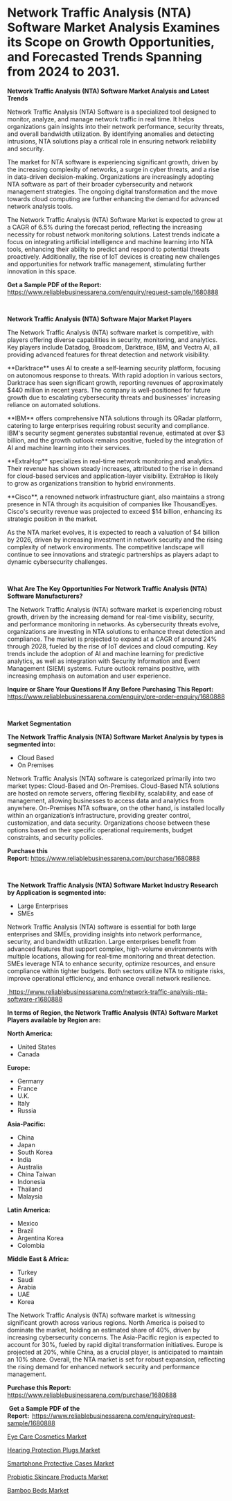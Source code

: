 <p><h1>Network Traffic Analysis (NTA) Software Market Analysis Examines its Scope on Growth Opportunities, and Forecasted Trends Spanning from 2024 to 2031.</h1></p><p><strong>Network Traffic Analysis (NTA) Software Market Analysis and Latest Trends</strong></p>
<p><p>Network Traffic Analysis (NTA) Software is a specialized tool designed to monitor, analyze, and manage network traffic in real time. It helps organizations gain insights into their network performance, security threats, and overall bandwidth utilization. By identifying anomalies and detecting intrusions, NTA solutions play a critical role in ensuring network reliability and security.</p><p>The market for NTA software is experiencing significant growth, driven by the increasing complexity of networks, a surge in cyber threats, and a rise in data-driven decision-making. Organizations are increasingly adopting NTA software as part of their broader cybersecurity and network management strategies. The ongoing digital transformation and the move towards cloud computing are further enhancing the demand for advanced network analysis tools.</p><p>The Network Traffic Analysis (NTA) Software Market is expected to grow at a CAGR of 6.5% during the forecast period, reflecting the increasing necessity for robust network monitoring solutions. Latest trends indicate a focus on integrating artificial intelligence and machine learning into NTA tools, enhancing their ability to predict and respond to potential threats proactively. Additionally, the rise of IoT devices is creating new challenges and opportunities for network traffic management, stimulating further innovation in this space.</p></p>
<p><strong>Get a Sample PDF of the Report:&nbsp;</strong> <a href="https://www.reliablebusinessarena.com/enquiry/request-sample/1680888?utm_campaign=1282&utm_medium=2&utm_source=Github&utm_content=ia&utm_term=04102024&utm_id=network-traffic-analysis-nta-software">https://www.reliablebusinessarena.com/enquiry/request-sample/1680888</a></p>
<p>&nbsp;</p>
<p><strong>Network Traffic Analysis (NTA) Software Major Market Players</strong></p>
<p><p>The Network Traffic Analysis (NTA) software market is competitive, with players offering diverse capabilities in security, monitoring, and analytics. Key players include Datadog, Broadcom, Darktrace, IBM, and Vectra AI, all providing advanced features for threat detection and network visibility.</p><p>**Darktrace** uses AI to create a self-learning security platform, focusing on autonomous response to threats. With rapid adoption in various sectors, Darktrace has seen significant growth, reporting revenues of approximately $440 million in recent years. The company is well-positioned for future growth due to escalating cybersecurity threats and businesses' increasing reliance on automated solutions.</p><p>**IBM** offers comprehensive NTA solutions through its QRadar platform, catering to large enterprises requiring robust security and compliance. IBM's security segment generates substantial revenue, estimated at over $3 billion, and the growth outlook remains positive, fueled by the integration of AI and machine learning into their services.</p><p>**ExtraHop** specializes in real-time network monitoring and analytics. Their revenue has shown steady increases, attributed to the rise in demand for cloud-based services and application-layer visibility. ExtraHop is likely to grow as organizations transition to hybrid environments.</p><p>**Cisco**, a renowned network infrastructure giant, also maintains a strong presence in NTA through its acquisition of companies like ThousandEyes. Cisco's security revenue was projected to exceed $14 billion, enhancing its strategic position in the market.</p><p>As the NTA market evolves, it is expected to reach a valuation of $4 billion by 2026, driven by increasing investment in network security and the rising complexity of network environments. The competitive landscape will continue to see innovations and strategic partnerships as players adapt to dynamic cybersecurity challenges.</p></p>
<p>&nbsp;</p>
<p><strong>What Are The Key Opportunities For Network Traffic Analysis (NTA) Software Manufacturers?</strong></p>
<p><p>The Network Traffic Analysis (NTA) software market is experiencing robust growth, driven by the increasing demand for real-time visibility, security, and performance monitoring in networks. As cybersecurity threats evolve, organizations are investing in NTA solutions to enhance threat detection and compliance. The market is projected to expand at a CAGR of around 24% through 2028, fueled by the rise of IoT devices and cloud computing. Key trends include the adoption of AI and machine learning for predictive analytics, as well as integration with Security Information and Event Management (SIEM) systems. Future outlook remains positive, with increasing emphasis on automation and user experience.</p></p>
<p><strong>Inquire or Share Your Questions If Any Before Purchasing This Report:</strong> <a href="https://www.reliablebusinessarena.com/enquiry/pre-order-enquiry/1680888?utm_campaign=1282&utm_medium=2&utm_source=Github&utm_content=ia&utm_term=04102024&utm_id=network-traffic-analysis-nta-software">https://www.reliablebusinessarena.com/enquiry/pre-order-enquiry/1680888</a></p>
<p>&nbsp;</p>
<p><strong>Market Segmentation</strong></p>
<p><strong>The Network Traffic Analysis (NTA) Software Market Analysis by types is segmented into:</strong></p>
<p><ul><li>Cloud Based</li><li>On Premises</li></ul></p>
<p><p>Network Traffic Analysis (NTA) software is categorized primarily into two market types: Cloud-Based and On-Premises. Cloud-Based NTA solutions are hosted on remote servers, offering flexibility, scalability, and ease of management, allowing businesses to access data and analytics from anywhere. On-Premises NTA software, on the other hand, is installed locally within an organization’s infrastructure, providing greater control, customization, and data security. Organizations choose between these options based on their specific operational requirements, budget constraints, and security policies.</p></p>
<p><strong>Purchase this Report:&nbsp;</strong><a href="https://www.reliablebusinessarena.com/purchase/1680888?utm_campaign=1282&utm_medium=2&utm_source=Github&utm_content=ia&utm_term=04102024&utm_id=network-traffic-analysis-nta-software">https://www.reliablebusinessarena.com/purchase/1680888</a></p>
<p>&nbsp;</p>
<p><strong>The Network Traffic Analysis (NTA) Software Market Industry Research by Application is segmented into:</strong></p>
<p><ul><li>Large Enterprises</li><li>SMEs</li></ul></p>
<p><p>Network Traffic Analysis (NTA) software is essential for both large enterprises and SMEs, providing insights into network performance, security, and bandwidth utilization. Large enterprises benefit from advanced features that support complex, high-volume environments with multiple locations, allowing for real-time monitoring and threat detection. SMEs leverage NTA to enhance security, optimize resources, and ensure compliance within tighter budgets. Both sectors utilize NTA to mitigate risks, improve operational efficiency, and enhance overall network resilience.</p></p>
<p><a href="https://www.reliablebusinessarena.com/network-traffic-analysis-nta-software-r1680888?utm_campaign=1282&utm_medium=2&utm_source=Github&utm_content=ia&utm_term=04102024&utm_id=network-traffic-analysis-nta-software">&nbsp;https://www.reliablebusinessarena.com/network-traffic-analysis-nta-software-r1680888</a></p>
<p><strong>In terms of Region, the Network Traffic Analysis (NTA) Software Market Players available by Region are:</strong></p>
<p>
    <p> <strong> North America: </strong>
        <ul>
            <li>United States</li>
            <li>Canada</li>
        </ul>
        </p> 
    <p> <strong> Europe: </strong>
        <ul>
            <li>Germany</li>
            <li>France</li>
            <li>U.K.</li>
            <li>Italy</li>
            <li>Russia</li>
        </ul>
        </p> 
    <p> <strong> Asia-Pacific: </strong>
        <ul>
            <li>China</li>
            <li>Japan</li>
            <li>South Korea</li>
            <li>India</li>
            <li>Australia</li>
            <li>China Taiwan</li>
            <li>Indonesia</li>
            <li>Thailand</li>
            <li>Malaysia</li>
        </ul>
        </p> 
    <p> <strong> Latin America: </strong>
        <ul>
            <li>Mexico</li>
            <li>Brazil</li>
            <li>Argentina Korea</li>
            <li>Colombia</li>
        </ul>
        </p> 
    <p> <strong> Middle East & Africa: </strong>
        <ul>
            <li>Turkey</li>
            <li>Saudi</li>
            <li>Arabia</li>
            <li>UAE</li>
            <li>Korea</li>
        </ul>
    </p>
    </p>
<p><p>The Network Traffic Analysis (NTA) software market is witnessing significant growth across various regions. North America is poised to dominate the market, holding an estimated share of 40%, driven by increasing cybersecurity concerns. The Asia-Pacific region is expected to account for 30%, fueled by rapid digital transformation initiatives. Europe is projected at 20%, while China, as a crucial player, is anticipated to maintain an 10% share. Overall, the NTA market is set for robust expansion, reflecting the rising demand for enhanced network security and performance management.</p></p>
<p><strong>Purchase this Report: </strong><a href="https://www.reliablebusinessarena.com/purchase/1680888?utm_campaign=1282&utm_medium=2&utm_source=Github&utm_content=ia&utm_term=04102024&utm_id=network-traffic-analysis-nta-software">https://www.reliablebusinessarena.com/purchase/1680888</a></p>
<p>&nbsp;<strong>Get a Sample PDF of the Report:&nbsp;&nbsp;</strong><a href="https://www.reliablebusinessarena.com/enquiry/request-sample/1680888?utm_campaign=1282&utm_medium=2&utm_source=Github&utm_content=ia&utm_term=04102024&utm_id=network-traffic-analysis-nta-software">https://www.reliablebusinessarena.com/enquiry/request-sample/1680888</a></p>
<p><strong></strong></p>
<p><p><a href="https://www.linkedin.com/pulse/eye-care-cosmetics-market-evolution-key-trends-regional-dynamics-sqvqc?utm_campaign=1282&utm_medium=2&utm_source=Github&utm_content=ia&utm_term=04102024&utm_id=network-traffic-analysis-nta-software">Eye Care Cosmetics Market</a></p><p><a href="https://www.linkedin.com/pulse/regulatory-landscape-its-influence-global-hearing-protection-cjsrc?utm_campaign=1282&utm_medium=2&utm_source=Github&utm_content=ia&utm_term=04102024&utm_id=network-traffic-analysis-nta-software">Hearing Protection Plugs Market</a></p><p><a href="https://www.linkedin.com/pulse/navigating-global-smartphone-protective-cases-market-from-trends-f37tc?utm_campaign=1282&utm_medium=2&utm_source=Github&utm_content=ia&utm_term=04102024&utm_id=network-traffic-analysis-nta-software">Smartphone Protective Cases Market</a></p><p><a href="https://www.linkedin.com/pulse/insights-probiotic-skincare-products-market-share-competitive-d51zc?utm_campaign=1282&utm_medium=2&utm_source=Github&utm_content=ia&utm_term=04102024&utm_id=network-traffic-analysis-nta-software">Probiotic Skincare Products Market</a></p><p><a href="https://github.com/napierswinnyfg/Market-Research-Report-List-1/blob/main/bamboo-beds-market.md?utm_campaign=1282&utm_medium=2&utm_source=Github&utm_content=ia&utm_term=04102024&utm_id=network-traffic-analysis-nta-software">Bamboo Beds Market</a></p></p>